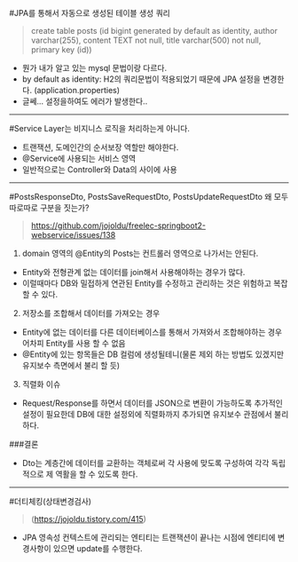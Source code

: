 #JPA를 통해서 자동으로 생성된 테이블 생성 쿼리
>create table posts (id bigint generated by default as identity, author varchar(255),
content TEXT not null, title varchar(500) not null, primary key (id))
- 뭔가 내가 알고 있는 mysql 문법이랑 다르다.
- by default as identity: H2의 쿼리문법이 적용되었기 때문에 JPA 설정을 변경한다. (application.properties)
- 글쎄... 설정을하여도 에러가 발생한다..

----------------------------------------------------------------------------------------

#Service Layer는 비지니스 로직을 처리하는게 아니다.
- 트랜잭션, 도메인간의 순서보장 역할만 해야한다.
- @Service에 사용되는 서비스 영역
- 일반적으로는 Controller와 Data의 사이에 사용

----------------------------------------------------------------------------------------
#PostsResponseDto, PostsSaveRequestDto, PostsUpdateRequestDto 왜 모두 따로따로 구분을 짓는가?
> https://github.com/jojoldu/freelec-springboot2-webservice/issues/138
1. domain 영역의 @Entity의 Posts는 컨트롤러 영역으로 나가서는 안된다.
- Entity와 전형관계 없는 데이터를 join해서 사용해야하는 경우가 많다.
- 이럴때마다 DB와 밀접하게 연관된 Entity를 수정하고 관리하는 것은 위험하고 복잡 할 수 있다.

2. 저장소를 조합해서 데이터를 가져오는 경우
- Entity에 없는 데이터를 다른 데이터베이스를 통해서 가져와서 조합해야하는 경우 어차피 Entity를 사용 할 수 없음
- @Entity에 있는 항목들은 DB 컬럼에 생성될테니(물론 제외 하는 방법도 있겠지만 유지보수 측면에서 불리 할 듯)

3. 직렬화 이슈
- Request/Response를 하면서 데이터를 JSON으로 변환이 가능하도록 추가적인 설정이 필요한데
  DB에 대한 설정외에 직렬화까지 추가되면 유지보수 관점에서 불리하다.

###결론
- Dto는 계층간에 데이터를 교환하는 객체로써 각 사용에 맞도록 구성하여 각각 독립적으로 제 역활을 할 수 있도록 한다.

----------------------------------------------------------------------------------------

#더티체킹(상태변경검사)
> (https://jojoldu.tistory.com/415)
- JPA 영속성 컨텍스트에 관리되는 엔티티는 트랜잭션이 끝나는 시점에 엔티티에 변경사항이 있으면 update를 수행한다.
